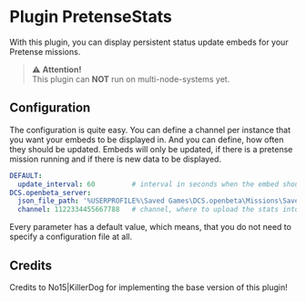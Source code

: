 # Plugin PretenseStats
With this plugin, you can display persistent status update embeds for your Pretense missions.

> ⚠️ **Attention!**<br>
> This plugin can **NOT** run on multi-node-systems yet.  


## Configuration
The configuration is quite easy. You can define a channel per instance that you want your embeds to be displayed in.
And you can define, how often they should be updated. Embeds will only be updated, if there is a pretense mission 
running and if there is new data to be displayed.

```yaml
DEFAULT:
  update_interval: 60         # interval in seconds when the embed should update (default = 60)
DCS.openbeta_server:
  json_file_path: '%USERPROFILE%\Saved Games\DCS.openbeta\Missions\Saves\player_stats.json' # this is the default
  channel: 1122334455667788   # channel, where to upload the stats into (default: Status channel)
```
Every parameter has a default value, which means, that you do not need to specify a configuration file at all.

## Credits
Credits to No15|KillerDog for implementing the base version of this plugin!
